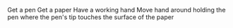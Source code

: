 Get a pen
Get a paper
Have a working hand
Move hand around holding the pen where the pen's tip touches the surface of the paper